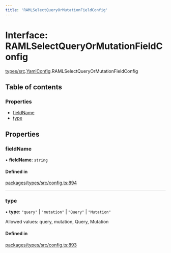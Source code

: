 ```yaml
---
title: 'RAMLSelectQueryOrMutationFieldConfig'
---
```


# Interface: RAMLSelectQueryOrMutationFieldConfig

[types/src](../modules/types_src).[YamlConfig](../modules/types_src.YamlConfig).RAMLSelectQueryOrMutationFieldConfig

## Table of contents

### Properties

- [fieldName](types_src.YamlConfig.RAMLSelectQueryOrMutationFieldConfig#fieldname)
- [type](types_src.YamlConfig.RAMLSelectQueryOrMutationFieldConfig#type)

## Properties

### fieldName

• **fieldName**: `string`

#### Defined in

[packages/types/src/config.ts:894](https://github.com/Urigo/graphql-mesh/blob/master/packages/types/src/config.ts#L894)

___

### type

• **type**: ``"query"`` \| ``"mutation"`` \| ``"Query"`` \| ``"Mutation"``

Allowed values: query, mutation, Query, Mutation

#### Defined in

[packages/types/src/config.ts:893](https://github.com/Urigo/graphql-mesh/blob/master/packages/types/src/config.ts#L893)
